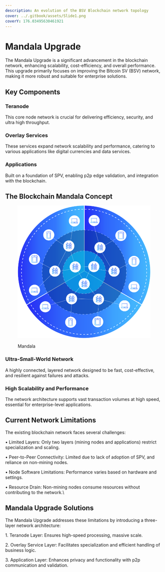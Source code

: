 ```yaml
---
description: An evolution of the BSV Blockchain network topology
cover: ../.gitbook/assets/Slide1.png
coverY: 176.03495630461921
---
```


# Mandala Upgrade

The Mandala Upgrade is a significant advancement in the blockchain network, enhancing scalability, cost-efficiency, and overall performance. This upgrade primarily focuses on improving the Bitcoin SV (BSV) network, making it more robust and suitable for enterprise solutions.

## Key Components

### Teranode

This core node network is crucial for delivering efficiency, security, and ultra high throughput.

### Overlay Services

These services expand network scalability and performance, catering to various applications like digital currencies and data services.

### Applications

Built on a foundation of SPV, enabling p2p edge validation, and integration with the blockchain.



## The Blockchain Mandala Concept

<figure><img src="../.gitbook/assets/image (28).png" alt=""><figcaption><p>Mandala</p></figcaption></figure>

### Ultra-Small-World Network

A highly connected, layered network designed to be fast, cost-effective, and resilient against failures and attacks.

### High Scalability and Performance

The network architecture supports vast transaction volumes at high speed, essential for enterprise-level applications.

## Current Network Limitations

The existing blockchain network faces several challenges:

• Limited Layers: Only two layers (mining nodes and applications) restrict specialization and scaling.

• Peer-to-Peer Connectivity: Limited due to lack of adoption of SPV, and reliance on non-mining nodes.

• Node Software Limitations: Performance varies based on hardware and settings.

• Resource Drain: Non-mining nodes consume resources without contributing to the network.\


## Mandala Upgrade Solutions

The Mandala Upgrade addresses these limitations by introducing a three-layer network architecture:

1\. Teranode Layer: Ensures high-speed processing, massive scale.

2\. Overlay Service Layer: Facilitates specialization and efficient handling of business logic.

3\. Application Layer: Enhances privacy and functionality with p2p communication and validation.
